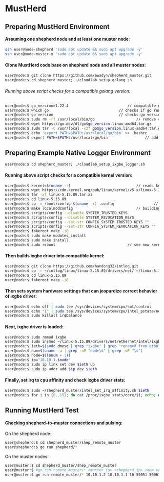 # MustHerd

## Preparing MustHerd Environment
#### Assuming one shepherd node and at least one muster node:
```bash
ssh user@node-shepherd 'sudo apt update && sudo apt upgrade -y'
ssh user@node-muster-x 'sudo apt update && sudo apt upgrade -y'
```

#### Clone MustHerd code base on shepherd node and all muster nodes:
```bash
user@node:$ git clone https://github.com/awadyn/shepherd_muster.git
user@node:$ cd shepherd_muster; ./cloudlab_setup_golang.sh
```

###### Running above script checks for a compatible golang version:
```bash
user@node:$ go_version=1.22.4							// compatible golang version
user@node:$ which go								// checks if go runtime is installed
user@node:$ go version 								// checks go version
user@node:$ sudo rm -rf /usr/local/bin/go 					// remove current go version
user@node:$ wget https://go.dev/dl/go$go_version.linux-amd64.tar.gz		// download go version
user@node:$ sudo tar -C /usr/local -xzf go$go_version.linux-amd64.tar.gz	// install go locally
user@node:$ echo 'export PATH=$PATH:/usr/local/go/bin' >> .bashrc		// add go binary to bash shell environment
user@node:$ export PATH=$PATH:/usr/local/go/bin					// add go binary to bash shell path
```

## Preparing Example Native Logger Environment
```bash
user@node:$ cd shepherd_muster; ./cloudlab_setup_ixgbe_logger.sh
```

#### Running above script checks for a compatible kernel version:
```bash
user@node:$ kernel=$(uname -r)								// reads kernel version
user@node:$ wget https://cdn.kernel.org/pub/linux/kernel/v5.x/linux-5.15.89.tar.xz	// downloads compatible linux kernel
user@node:$ tar -xf linux-5.15.89.tar.xz
user@node:$ cd linux-5.15.89
user@node:$ cp -v /boot/config-$(uname -r) .config 					// copies current kernel config to compatible kernel code base
user@node:$ make localmodconfig								// building kernel..
user@node:$ scripts/config --disable SYSTEM_TRUSTED_KEYS			
user@node:$ scripts/config --disable SYSTEM_REVOCATION_KEYS
user@node:$ scripts/config --set-str CONFIG_SYSTEM_TRUSTED_KEYS ""
user@node:$ scripts/config --set-str CONFIG_SYSTEM_REVOCATION_KEYS ""
user@node:$ fakeroot make -j8
user@node:$ sudo make modules_install
user@node:$ sudo make install
user@node:$ sudo reboot									// see new kernel version after reboot

```

#### Then builds ixgbe driver into compatible kernel:
```bash
user@node:$ git clone https://github.com/handong32/intlog.git
user@node:$ cp -r ~/intlog/linux/linux-5.15.89/drivers/net/ ~/linux-5.15.89/drivers/
user@node:$ cd linux-5.15.89
user@node:$ fakeroot make -j8
```

#### Then sets system hardware settings that can jeopardize correct behavior of ixgbe driver:
```bash
user@node:$ echo off | sudo tee /sys/devices/system/cpu/smt/control
user@node:$ echo "1" | sudo tee /sys/devices/system/cpu/intel_pstate/no_turbo
user@node:$ sudo killall irqbalance
```

#### Next, ixgbe driver is loaded:
```bash
user@node:$ sudo rmmod ixgbe
user@node:$ sudo insmod ~/linux-5.15.89/drivers/net/ethernet/intel/ixgbe/ixgbe.ko
user@node:$ ieth=$(sudo dmesg | grep "ixgbe" | grep "renamed from eth0" | tail -n 2 | head -n 1 | grep -oP "enp\ds\df\d")
user@node:$ num=$(uname -a | grep -oP "node\d" | grep -oP "\d")
user@node:$ node=$(($num + 1))
user@node:$ ip="10.10.1.$node"
user@node:$ sudo ip link set dev $ieth up
user@node:$ sudo ip addr add $ip dev $ieth
```

#### Finally, set irq to cpu affinity and check ixgbe driver stats:
```bash
user@node:$ sudo ~/shepherd_muster/intel_set_irq_affinity.sh $ieth
user@node:$ for i in {0..15}; do cat /proc/ixgbe_stats/core/$i; echo; done
```

## Running MustHerd Test
#### Checking shepherd-to-muster connections and pulsing:
On the shepherd node:
```bash
user@shepherd:$ cd shepherd_muster/shep_remote_muster
user@shepherd:$ go run shepherd/*
```

On the muster nodes:
```bash
user@muster:$ cd shepherd_muster/shep_remote_muster
user@muster:$ #go run remote_muster/* <muster_ip> <shepherd_ip> <num_cores> <pluse_port> <log_port> <ctrl_port> <coord_port> <optional_ip_idx>
user@muster:$ go run remote_muster/* 10.10.1.2 10.10.1.1 16 50051 50061 50071 50081
```


